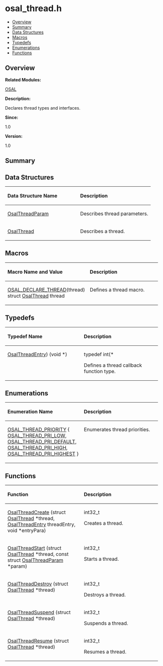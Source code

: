 # osal\_thread.h<a name="EN-US_TOPIC_0000001055198106"></a>

-   [Overview](#section1403175274165628)
-   [Summary](#section423289735165628)
-   [Data Structures](#nested-classes)
-   [Macros](#define-members)
-   [Typedefs](#typedef-members)
-   [Enumerations](#enum-members)
-   [Functions](#func-members)

## **Overview**<a name="section1403175274165628"></a>

**Related Modules:**

[OSAL](osal.md)

**Description:**

Declares thread types and interfaces. 

**Since:**

1.0

**Version:**

1.0

## **Summary**<a name="section423289735165628"></a>

## Data Structures<a name="nested-classes"></a>

<a name="table1752669107165628"></a>
<table><thead align="left"><tr id="row1356936945165628"><th class="cellrowborder" valign="top" width="50%" id="mcps1.1.3.1.1"><p id="p1293471644165628"><a name="p1293471644165628"></a><a name="p1293471644165628"></a>Data Structure Name</p>
</th>
<th class="cellrowborder" valign="top" width="50%" id="mcps1.1.3.1.2"><p id="p1488022005165628"><a name="p1488022005165628"></a><a name="p1488022005165628"></a>Description</p>
</th>
</tr>
</thead>
<tbody><tr id="row1970561699165628"><td class="cellrowborder" valign="top" width="50%" headers="mcps1.1.3.1.1 "><p id="p82835979165628"><a name="p82835979165628"></a><a name="p82835979165628"></a><a href="osalthreadparam.md">OsalThreadParam</a></p>
</td>
<td class="cellrowborder" valign="top" width="50%" headers="mcps1.1.3.1.2 "><p id="p251587275165628"><a name="p251587275165628"></a><a name="p251587275165628"></a>Describes thread parameters. </p>
</td>
</tr>
<tr id="row1614167763165628"><td class="cellrowborder" valign="top" width="50%" headers="mcps1.1.3.1.1 "><p id="p1060443492165628"><a name="p1060443492165628"></a><a name="p1060443492165628"></a><a href="osalthread.md">OsalThread</a></p>
</td>
<td class="cellrowborder" valign="top" width="50%" headers="mcps1.1.3.1.2 "><p id="p1719554593165628"><a name="p1719554593165628"></a><a name="p1719554593165628"></a>Describes a thread. </p>
</td>
</tr>
</tbody>
</table>

## Macros<a name="define-members"></a>

<a name="table1342662433165628"></a>
<table><thead align="left"><tr id="row2023364666165628"><th class="cellrowborder" valign="top" width="50%" id="mcps1.1.3.1.1"><p id="p2138285868165628"><a name="p2138285868165628"></a><a name="p2138285868165628"></a>Macro Name and Value</p>
</th>
<th class="cellrowborder" valign="top" width="50%" id="mcps1.1.3.1.2"><p id="p115997394165628"><a name="p115997394165628"></a><a name="p115997394165628"></a>Description</p>
</th>
</tr>
</thead>
<tbody><tr id="row1350587162165628"><td class="cellrowborder" valign="top" width="50%" headers="mcps1.1.3.1.1 "><p id="p1986504255165628"><a name="p1986504255165628"></a><a name="p1986504255165628"></a><a href="osal.md#ga6178591bdeb64df97a5232350cc9bc26">OSAL_DECLARE_THREAD</a>(thread)   struct <a href="osalthread.md">OsalThread</a> thread</p>
</td>
<td class="cellrowborder" valign="top" width="50%" headers="mcps1.1.3.1.2 "><p id="p28490279165628"><a name="p28490279165628"></a><a name="p28490279165628"></a>Defines a thread macro. </p>
</td>
</tr>
</tbody>
</table>

## Typedefs<a name="typedef-members"></a>

<a name="table1853487998165628"></a>
<table><thead align="left"><tr id="row668973974165628"><th class="cellrowborder" valign="top" width="50%" id="mcps1.1.3.1.1"><p id="p1213472650165628"><a name="p1213472650165628"></a><a name="p1213472650165628"></a>Typedef Name</p>
</th>
<th class="cellrowborder" valign="top" width="50%" id="mcps1.1.3.1.2"><p id="p1197905184165628"><a name="p1197905184165628"></a><a name="p1197905184165628"></a>Description</p>
</th>
</tr>
</thead>
<tbody><tr id="row1035442209165628"><td class="cellrowborder" valign="top" width="50%" headers="mcps1.1.3.1.1 "><p id="p1382123736165628"><a name="p1382123736165628"></a><a name="p1382123736165628"></a><a href="osal.md#ga21ea0f87d53e65ec86a424c532d688d8">OsalThreadEntry</a>) (void *)</p>
</td>
<td class="cellrowborder" valign="top" width="50%" headers="mcps1.1.3.1.2 "><p id="p1847124368165628"><a name="p1847124368165628"></a><a name="p1847124368165628"></a> typedef int(* </p>
<p id="p1844071661165628"><a name="p1844071661165628"></a><a name="p1844071661165628"></a>Defines a thread callback function type. </p>
</td>
</tr>
</tbody>
</table>

## Enumerations<a name="enum-members"></a>

<a name="table898123936165628"></a>
<table><thead align="left"><tr id="row1682500104165628"><th class="cellrowborder" valign="top" width="50%" id="mcps1.1.3.1.1"><p id="p1881468009165628"><a name="p1881468009165628"></a><a name="p1881468009165628"></a>Enumeration Name</p>
</th>
<th class="cellrowborder" valign="top" width="50%" id="mcps1.1.3.1.2"><p id="p1161922618165628"><a name="p1161922618165628"></a><a name="p1161922618165628"></a>Description</p>
</th>
</tr>
</thead>
<tbody><tr id="row1812678214165628"><td class="cellrowborder" valign="top" width="50%" headers="mcps1.1.3.1.1 "><p id="p1016088521165628"><a name="p1016088521165628"></a><a name="p1016088521165628"></a><a href="osal.md#gab8c099a9c39fdde73c74b3f7367be5d0">OSAL_THREAD_PRIORITY</a> { <a href="osal.md#ggab8c099a9c39fdde73c74b3f7367be5d0a077e53412997ddef962069a7cea4def6">OSAL_THREAD_PRI_LOW</a>, <a href="osal.md#ggab8c099a9c39fdde73c74b3f7367be5d0abc9ef48a9fc95f359a5c4d52041111e5">OSAL_THREAD_PRI_DEFAULT</a>, <a href="osal.md#ggab8c099a9c39fdde73c74b3f7367be5d0a61697eda5c5265d6d62271d00c098121">OSAL_THREAD_PRI_HIGH</a>, <a href="osal.md#ggab8c099a9c39fdde73c74b3f7367be5d0a9e66435e6d967adc68606b359a8753bd">OSAL_THREAD_PRI_HIGHEST</a> }</p>
</td>
<td class="cellrowborder" valign="top" width="50%" headers="mcps1.1.3.1.2 "><p id="p265853452165628"><a name="p265853452165628"></a><a name="p265853452165628"></a>Enumerates thread priorities. </p>
</td>
</tr>
</tbody>
</table>

## Functions<a name="func-members"></a>

<a name="table2016532015165628"></a>
<table><thead align="left"><tr id="row1856199093165628"><th class="cellrowborder" valign="top" width="50%" id="mcps1.1.3.1.1"><p id="p2001910937165628"><a name="p2001910937165628"></a><a name="p2001910937165628"></a>Function</p>
</th>
<th class="cellrowborder" valign="top" width="50%" id="mcps1.1.3.1.2"><p id="p1395180319165628"><a name="p1395180319165628"></a><a name="p1395180319165628"></a>Description</p>
</th>
</tr>
</thead>
<tbody><tr id="row294074525165628"><td class="cellrowborder" valign="top" width="50%" headers="mcps1.1.3.1.1 "><p id="p1431544377165628"><a name="p1431544377165628"></a><a name="p1431544377165628"></a><a href="osal.md#gad598b3f4b91f5e6aeeaf7b8a6e507f1e">OsalThreadCreate</a> (struct <a href="osalthread.md">OsalThread</a> *thread, <a href="osal.md#ga21ea0f87d53e65ec86a424c532d688d8">OsalThreadEntry</a> threadEntry, void *entryPara)</p>
</td>
<td class="cellrowborder" valign="top" width="50%" headers="mcps1.1.3.1.2 "><p id="p1311991605165628"><a name="p1311991605165628"></a><a name="p1311991605165628"></a>int32_t </p>
<p id="p1616599002165628"><a name="p1616599002165628"></a><a name="p1616599002165628"></a>Creates a thread. </p>
</td>
</tr>
<tr id="row1905961241165628"><td class="cellrowborder" valign="top" width="50%" headers="mcps1.1.3.1.1 "><p id="p1220567492165628"><a name="p1220567492165628"></a><a name="p1220567492165628"></a><a href="osal.md#ga74c93bd48d27cde830451f63b224307a">OsalThreadStart</a> (struct <a href="osalthread.md">OsalThread</a> *thread, const struct <a href="osalthreadparam.md">OsalThreadParam</a> *param)</p>
</td>
<td class="cellrowborder" valign="top" width="50%" headers="mcps1.1.3.1.2 "><p id="p470851519165628"><a name="p470851519165628"></a><a name="p470851519165628"></a>int32_t </p>
<p id="p380421654165628"><a name="p380421654165628"></a><a name="p380421654165628"></a>Starts a thread. </p>
</td>
</tr>
<tr id="row1372808022165628"><td class="cellrowborder" valign="top" width="50%" headers="mcps1.1.3.1.1 "><p id="p496033788165628"><a name="p496033788165628"></a><a name="p496033788165628"></a><a href="osal.md#ga223ce6b94770348a93168525c536e6f9">OsalThreadDestroy</a> (struct <a href="osalthread.md">OsalThread</a> *thread)</p>
</td>
<td class="cellrowborder" valign="top" width="50%" headers="mcps1.1.3.1.2 "><p id="p1434664686165628"><a name="p1434664686165628"></a><a name="p1434664686165628"></a>int32_t </p>
<p id="p1308792610165628"><a name="p1308792610165628"></a><a name="p1308792610165628"></a>Destroys a thread. </p>
</td>
</tr>
<tr id="row1043005976165628"><td class="cellrowborder" valign="top" width="50%" headers="mcps1.1.3.1.1 "><p id="p1895347504165628"><a name="p1895347504165628"></a><a name="p1895347504165628"></a><a href="osal.md#gad556075f625d01557c0075a2c092a1da">OsalThreadSuspend</a> (struct <a href="osalthread.md">OsalThread</a> *thread)</p>
</td>
<td class="cellrowborder" valign="top" width="50%" headers="mcps1.1.3.1.2 "><p id="p828333675165628"><a name="p828333675165628"></a><a name="p828333675165628"></a>int32_t </p>
<p id="p1083448517165628"><a name="p1083448517165628"></a><a name="p1083448517165628"></a>Suspends a thread. </p>
</td>
</tr>
<tr id="row2027655942165628"><td class="cellrowborder" valign="top" width="50%" headers="mcps1.1.3.1.1 "><p id="p1334618912165628"><a name="p1334618912165628"></a><a name="p1334618912165628"></a><a href="osal.md#ga32f0b5c622518b7453f758d95b137a94">OsalThreadResume</a> (struct <a href="osalthread.md">OsalThread</a> *thread)</p>
</td>
<td class="cellrowborder" valign="top" width="50%" headers="mcps1.1.3.1.2 "><p id="p22713142165628"><a name="p22713142165628"></a><a name="p22713142165628"></a>int32_t </p>
<p id="p70862102165628"><a name="p70862102165628"></a><a name="p70862102165628"></a>Resumes a thread. </p>
</td>
</tr>
</tbody>
</table>

